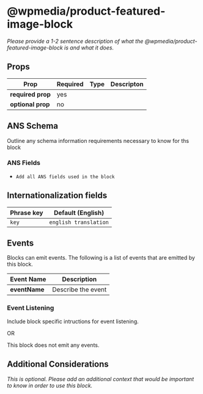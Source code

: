 # @wpmedia/product-featured-image-block

_Please provide a 1-2 sentence description of what the @wpmedia/product-featured-image-block is and what it does._

## Props

| **Prop**          | **Required** | **Type** | **Descripton** |
| ----------------- | ------------ | -------- | -------------- |
| **required prop** | yes          |          |                |
| **optional prop** | no           |          |                |

## ANS Schema

Outline any schema information requirements necessary to know for ths block

### ANS Fields

- `Add all ANS fields used in the block`

## Internationalization fields

| Phrase key | Default (English)     |
| ---------- | --------------------- |
| `key`      | `english translation` |

## Events

Blocks can emit events. The following is a list of events that are emitted by this block.

| **Event Name** | **Description**    |
| -------------- | ------------------ |
| **eventName**  | Describe the event |

### Event Listening

Include block specific intructions for event listening.

OR

This block does not emit any events.

## Additional Considerations

_This is optional. Please add an additional context that would be important to know in order to use this block._
